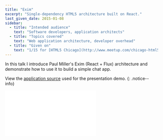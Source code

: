 ```yaml
---
title: "Exim"
excerpt: "Single-dependency HTML5 architecture built on React."
last_given_date: 2015-01-08
sidebar:
  - title: "Intended audience"
    text: "Software developers, application architects"
  - title: "Topics covered"
    text: "Web application architecture, developer overhead"
  - title: "Given on"
    text: "1/15 for [HTML5 Chicago](http://www.meetup.com/chicago-html5/events/218749155/)"
---
```

In this talk I introduce Paul Miller's Exim (React + Flux) architecture and demonstrate how to use it to build a simple chat app.

View the [application source](https://github.com/jhabdas/exim-chat-example) used for the presentation demo.
{: .notice--info}

<div class="intrinsic-container intrinsic-container--4x3">
  <iframe src="//slides.com/jhabdas/exim/embed?style=light" scrolling="no" frameborder="0" webkitallowfullscreen mozallowfullscreen allowfullscreen></iframe>
</div>
